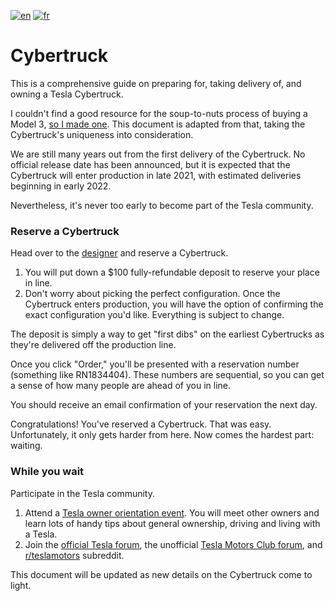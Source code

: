 [![en](https://img.shields.io/badge/lang-en-red.svg)](https://github.com/adrienbenoist/teslaprep/blob/master/checklists/cybertruck/cybertruck_checklist.md)
[![fr](https://img.shields.io/badge/lang-fr-green.svg)](https://github.com/adrienbenoist/teslaprep/blob/master/checklists/cybertruck/cybertruck_checklist.fr.md)

# Cybertruck
This is a comprehensive guide on preparing for, taking delivery of, and owning a Tesla Cybertruck.

I couldn't find a good resource for the soup-to-nuts process of buying a Model 3, [so I made one](https://github.com/mykeln/teslaprep/blob/master/README.md). This document is adapted from that, taking the Cybertruck's uniqueness into consideration.

We are still many years out from the first delivery of the Cybertruck. No official release date has been announced, but it is expected that the Cybertruck will enter production in late 2021, with estimated deliveries beginning in early 2022.

Nevertheless, it's never too early to become part of the Tesla community.

### Reserve a Cybertruck
Head over to the [designer](https://www.tesla.com/cybertruck/design) and reserve a Cybertruck.

1.  You will put down a $100 fully-refundable deposit to reserve your place in line.
2.  Don't worry about picking the perfect configuration. Once the Cybertruck enters production, you will have the option of confirming the exact configuration you'd like. Everything is subject to change.

The deposit is simply a way to get "first dibs" on the earliest Cybertrucks as they're delivered off the production line.

Once you click "Order," you'll be presented with a reservation number (something like RN1834404). These numbers are sequential, so you can get a sense of how many people are ahead of you in line.

You should receive an email confirmation of your reservation the next day.

Congratulations! You've reserved a Cybertruck. That was easy. Unfortunately, it only gets harder from here. Now comes the hardest part: waiting.

### While you wait
Participate in the Tesla community.

1.  Attend a [Tesla owner orientation event](https://www.tesla.com/events). You will meet other owners and learn lots of handy tips about general ownership, driving and living with a Tesla.
2.  Join the [official Tesla forum](https://forums.tesla.com/), the unofficial [Tesla Motors Club forum](https://teslamotorsclub.com/), and [r/teslamotors](http://reddit.com/r/teslamotors) subreddit.

This document will be updated as new details on the Cybertruck come to light.
